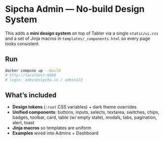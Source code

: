# Sipcha Admin — No‑build Design System

This adds a **mini design system** on top of Tabler via a single `static/ui.css` and a set of Jinja macros in `templates/_components.html` so every page looks consistent.

## Run
```bash
docker compose up --build
# http://localhost:8000
# login: admin@sipcha.io / admin123
```

## What’s included
- **Design tokens** (`:root` CSS variables) + dark theme overrides
- **Unified components**: buttons, inputs, selects, textarea, switches, chips, badges, toolbar, card, table (w/ empty state), modals, tabs, pagination, alert, toast
- **Jinja macros** so templates are uniform
- **Examples** wired into Admins + Dashboard
